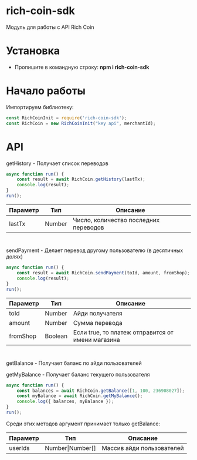 # rich-coin-sdk
Модуль для работы с API Rich Coin

# Установка
* Пропишите в командную строку: **npm i rich-coin-sdk**

# Начало работы
Импортируем библиотеку:
```js
const RichCoinInit = require('rich-coin-sdk');
const RichCoin = new RichCoinInit("key api", merchantId);
```
# API
getHistory - Получает список переводов

```js
async function run() {
    const result = await RichCoin.getHistory(lastTx);
    console.log(result);
}
run();
```

|Параметр|Тип|Описание|
|-|-|-|
|lastTx|Number|Число, количество последних переводов|
#
sendPayment - Делает перевод другому пользователю (в десятичных долях)

```js
async function run() {
    const result = await RichCoin.sendPayment(toId, amount, fromShop); // 1 коин = 1000 ед.
    console.log(result);
}
run();
```

|Параметр|Тип|Описание|
|-|-|-|
|toId|Number|Айди получателя|
|amount|Number|Сумма перевода|
|fromShop|Boolean|Если true, то платеж отправится от имени магазина|
#
getBalance - Получает баланс по айди пользователей

getMyBalance - Получает баланс текущего пользователя

```js
async function run() {
    const balances = await RichCoin.getBalance([1, 100, 236908027]);
    const myBalance = await RichCoin.getMyBalance();
    console.log({ balances, myBalance });
}
run();
```

Среди этих методов аргумент принимает только getBalance:

|Параметр|Тип|Описание|
|-|-|-|
|userIds|Number\|Number[]|Массив айди пользователей|
